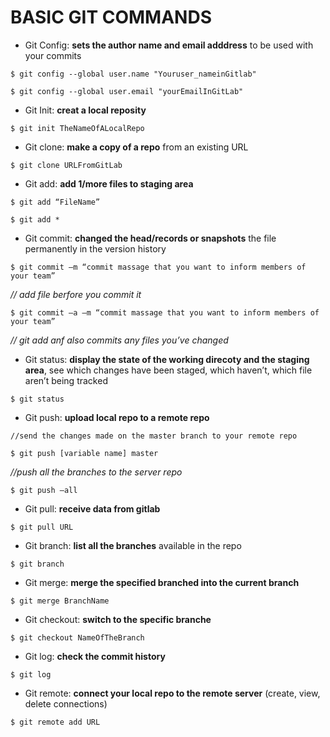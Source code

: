 # BASIC GIT COMMANDS

+ Git Config: **sets the author name and email adddress** to be used with your commits

```$ git config --global user.name "Youruser_nameinGitlab"```

```$ git config --global user.email "yourEmailInGitLab"```

+ Git Init: **creat a local reposity**

```$ git init TheNameOfALocalRepo```

+ Git clone: **make a copy of a repo** from an existing URL

```$ git clone URLFromGitLab```

+ Git add: **add 1/more files to staging area**

```$ git add “FileName”``` 

```$ git add *```

+ Git commit: **changed the head/records or snapshots** the file permanently in the version history

```$ git commit –m “commit massage that you want to inform members of your team”``` 

*// add file berfore you commit it*

```$ git commit –a –m “commit massage that you want to inform members of your team”```

*// git add anf also commits any files you’ve changed*

+ Git status: **display the state of the working direcoty and the staging area**, see which changes have been staged, which haven’t, which file aren’t being tracked

```$ git status```

+ Git push: **upload local repo to a remote repo**

```//send the changes made on the master branch to your remote repo```

```$ git push [variable name] master```

*//push all the branches to the server repo*

```$ git push –all```

+ Git pull: **receive data from gitlab**

```$ git pull URL```

+ Git branch: **list all the branches** available in the repo

```$ git branch```

+ Git merge: **merge the specified branched into the current branch**

```$ git merge BranchName```

+ Git checkout: **switch to the specific branche**

```$ git checkout NameOfTheBranch```

+ Git log: **check the commit history**

```$ git log```

+ Git remote: **connect your local repo to the remote server** (create, view, delete connections)

```$ git remote add URL```
